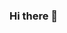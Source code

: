 ### Hi there 👋

<!--
![20230508_221748](https://github.com/keV3331/keV3331/assets/91870071/6d510ea1-7429-4d05-82b9-eca4385cb9d0)
s a ✨ _special_ ✨ repository because its `README.md` (this file) appears on your GitHub profile.

Here are some ideas to get you started:

- 🔭 I’m currently working on ...
- 🌱 I’m currently learning ...
- 👯 I’m looking to collaborate on ...
- 🤔 I’m looking for help with ...
- 💬 Ask me about ...
- 📫 How to reach me: ...
- 
-->
